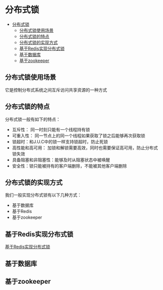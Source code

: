 # 分布式锁

- [分布式锁](#分布式锁)
  - [分布式锁使用场景](#分布式锁使用场景)
  - [分布式锁的特点](#分布式锁的特点)
  - [分布式锁的实现方式](#分布式锁的实现方式)
  - [基于Redis实现分布式锁](#基于redis实现分布式锁)
  - [基于数据库](#基于数据库)
  - [基于zookeeper](#基于zookeeper)

## 分布式锁使用场景

它是控制分布式系统之间互斥访问共享资源的一种方式

## 分布式锁的特点

分布式锁一般有如下的特点：

- 互斥性： 同一时刻只能有一个线程持有锁
- 可重入性： 同一节点上的同一个线程如果获取了锁之后能够再次获取锁
- 锁超时：和J.U.C中的锁一样支持锁超时，防止死锁
- 高性能和高可用： 加锁和解锁需要高效，同时也需要保证高可用，防止分布式锁失效
- 具备阻塞和非阻塞性：能够及时从阻塞状态中被唤醒
- 安全性：锁只能被持有的客户端删除，不能被其他客户端删除

## 分布式锁的实现方式

我们一般实现分布式锁有以下几种方式：

- 基于数据库
- 基于Redis
- 基于zookeeper

## 基于Redis实现分布式锁

[基于Redis实现分布式锁](../redis/Redis%E5%88%86%E5%B8%83%E5%BC%8F%E9%94%81.md)

## 基于数据库

## 基于zookeeper
